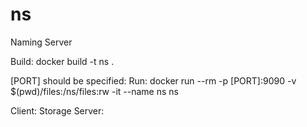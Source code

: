 # ns
Naming Server

Build: docker build -t ns .

[PORT] should be specified:
Run: docker run --rm -p [PORT]:9090 -v $(pwd)/files:/ns/files:rw -it --name ns ns

[](https://github.com/Zilborg/client_fuse)

Client:
Storage Server: [](https://github.com/Kazakov-A/Distributed-storage)